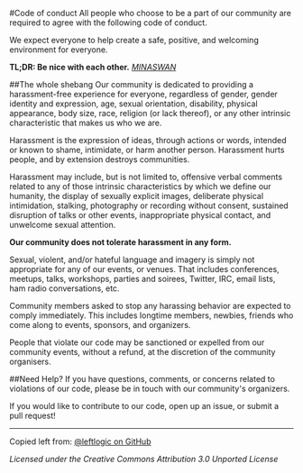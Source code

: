 #Code of conduct
All people who choose to be a part of our community are required to agree with the following code of conduct.

We expect everyone to help create a safe, positive, and welcoming environment for everyone.

**TL;DR: Be nice with each other.** [*MINASWAN*](https://en.wikipedia.org/wiki/MINASWAN)

##The whole shebang
Our community is dedicated to providing a harassment-free experience for everyone, regardless of gender, gender identity and expression, age, sexual orientation, disability, physical appearance, body size, race, religion (or lack thereof), or any other intrinsic characteristic that makes us who we are.

Harassment is the expression of ideas, through actions or words, intended or known to shame, intimidate, or harm another person. Harassment hurts people, and by extension destroys communities.

Harassment may include, but is not limited to, offensive verbal comments related to any of those intrinsic characteristics by which we define our humanity, the display of sexually explicit images, deliberate physical intimidation, stalking,  photography or recording without consent, sustained disruption of talks or other events, inappropriate physical contact, and unwelcome sexual attention.

**Our community does not tolerate harassment in any form.**

Sexual, violent, and/or hateful language and imagery is simply not appropriate for any of our events, or venues. That includes conferences, meetups, talks, workshops, parties and soirees, Twitter, IRC, email lists, ham radio conversations, etc.

Community members asked to stop any harassing behavior are expected to comply immediately. This includes longtime members, newbies, friends who come along to events, sponsors, and organizers.

People that violate our code may be sanctioned or expelled from our community events, without a refund, at the discretion of the community organisers.

##Need Help?
If you have questions, comments, or concerns related to violations of our code, please be in touch with our community's organizers.

If you would like to contribute to our code, open up an issue, or submit a pull request!

---

Copied left from: [@leftlogic on GitHub](http://github.com/leftlogic/confcodeofconduct.com)

*Licensed under the Creative Commons Attribution 3.0 Unported License*